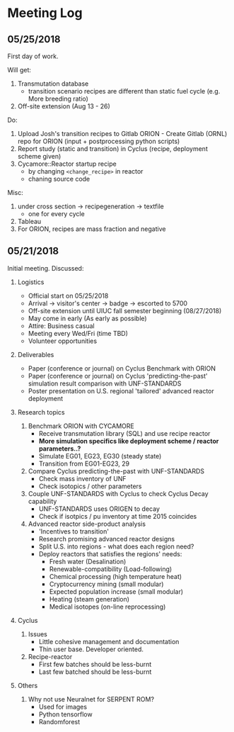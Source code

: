 # Meeting Log


## 05/25/2018
First day of work.

Will get:
1. Transmutation database
    * transition scenario recipes are different than static fuel cycle (e.g. More breeding ratio)
2. Off-site extension (Aug 13 - 26)

Do:
1. Upload Josh's transition recipes to Gitlab
ORION - Create Gitlab (ORNL) repo for ORION (input +  postprocessing python scripts)
2. Report study (static and transition) in Cyclus (recipe, deployment scheme given)
3. Cycamore::Reactor startup recipe
    * by changing `<change_recipe>` in reactor
    * chaning source code

Misc:
1. under cross section -> recipegeneration -> textfile
    * one for every cycle
2. Tableau
3. For ORION, recipes are mass fraction and negative

## 05/21/2018
Initial meeting.
Discussed:
1. Logistics
    * Official start on 05/25/2018
    * Arrival -> visitor's center -> badge -> escorted to 5700
    * Off-site extension until UIUC fall semester beginning (08/27/2018)
    * May come in early (As early as possible)
    * Attire: Business casual
    * Meeting every Wed/Fri (time TBD)
    * Volunteer opportunities
2. Deliverables
    * Paper (conference or journal) on Cyclus Benchmark with ORION
    * Paper (conference or journal) on Cyclus 'predicting-the-past' simulation result comparison with UNF-STANDARDS
    * Poster presentation on U.S. regional 'tailored' advanced reactor deployment
3. Research topics
    1. Benchmark ORION with CYCAMORE
        * Receive transmutation library (SQL) and use recipe reactor
        * **More simulation specifics like deployment scheme / reactor parameters..?**
        * Simulate EG01, EG23, EG30 (steady state)
        * Transition from EG01-EG23, 29
    2. Compare Cyclus predicting-the-past with UNF-STANDARDS
        * Check mass inventory of UNF
        * Check isotopics / other parameters
    3. Couple UNF-STANDARDS with Cyclus to check Cyclus Decay capability
        * UNF-STANDARDS uses ORIGEN to decay
        * Check if isotpics / pu inventory at time 2015 coincides
    4. Advanced reactor side-product analysis
        * 'Incentives to transition'
        * Research promising advanced reactor designs
        * Split U.S. into regions - what does each region need?
        * Deploy reactors that satisfies the regions' needs:
            * Fresh water (Desalination)
            * Renewable-compatibility (Load-following)
            * Chemical processing (high temperature heat)
            * Cryptocurrency mining (small modular)
            * Expected population increase (small modular)
            * Heating (steam generation)
            * Medical isotopes (on-line reprocessing)

4. Cyclus
    1. Issues
        * Little cohesive management and documentation
        * Thin user base. Developer oriented.
    2. Recipe-reactor
        * First few batches should be less-burnt
        * Last few batched should be less-burnt

5. Others
    1. Why not use Neuralnet for SERPENT ROM?
        * Used for images
        * Python tensorflow
        * Randomforest